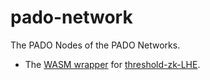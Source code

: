 # pado-network


The PADO Nodes of the PADO Networks.


- The [WASM wrapper](./lib/lhe/README.md) for [threshold-zk-LHE](https://github.com/pado-labs/threshold-zk-LHE).

